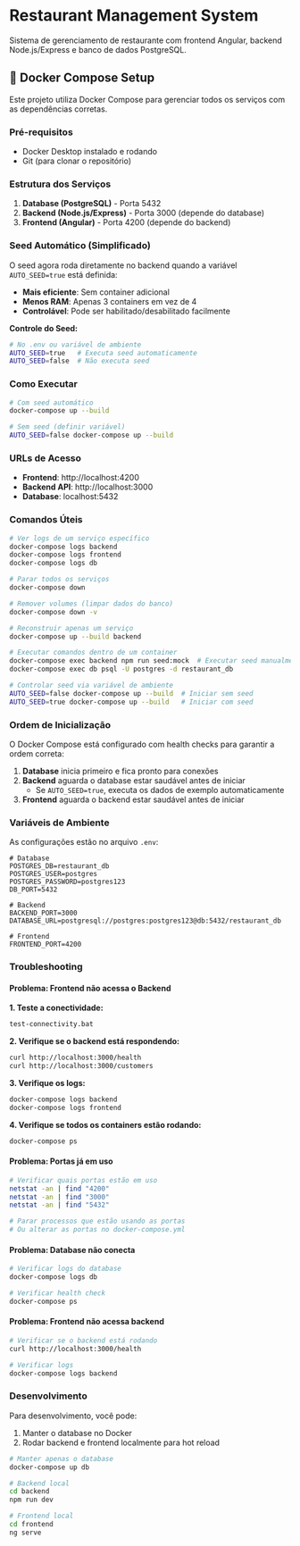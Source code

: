 # Restaurant Management System

Sistema de gerenciamento de restaurante com frontend Angular, backend Node.js/Express e banco de dados PostgreSQL.

## 🐳 Docker Compose Setup

Este projeto utiliza Docker Compose para gerenciar todos os serviços com as dependências corretas.

### Pré-requisitos

- Docker Desktop instalado e rodando
- Git (para clonar o repositório)

### Estrutura dos Serviços

1. **Database (PostgreSQL)** - Porta 5432
2. **Backend (Node.js/Express)** - Porta 3000 (depende do database)
3. **Frontend (Angular)** - Porta 4200 (depende do backend)

### Seed Automático (Simplificado)

O seed agora roda diretamente no backend quando a variável `AUTO_SEED=true` está definida:

- **Mais eficiente**: Sem container adicional
- **Menos RAM**: Apenas 3 containers em vez de 4
- **Controlável**: Pode ser habilitado/desabilitado facilmente

**Controle do Seed:**

```bash
# No .env ou variável de ambiente
AUTO_SEED=true   # Executa seed automaticamente
AUTO_SEED=false  # Não executa seed
```

### Como Executar

```bash
# Com seed automático
docker-compose up --build

# Sem seed (definir variável)
AUTO_SEED=false docker-compose up --build
```

### URLs de Acesso

- **Frontend**: http://localhost:4200
- **Backend API**: http://localhost:3000
- **Database**: localhost:5432

### Comandos Úteis

```bash
# Ver logs de um serviço específico
docker-compose logs backend
docker-compose logs frontend
docker-compose logs db

# Parar todos os serviços
docker-compose down

# Remover volumes (limpar dados do banco)
docker-compose down -v

# Reconstruir apenas um serviço
docker-compose up --build backend

# Executar comandos dentro de um container
docker-compose exec backend npm run seed:mock  # Executar seed manualmente
docker-compose exec db psql -U postgres -d restaurant_db

# Controlar seed via variável de ambiente
AUTO_SEED=false docker-compose up --build  # Iniciar sem seed
AUTO_SEED=true docker-compose up --build   # Iniciar com seed
```

### Ordem de Inicialização

O Docker Compose está configurado com health checks para garantir a ordem correta:

1. **Database** inicia primeiro e fica pronto para conexões
2. **Backend** aguarda o database estar saudável antes de iniciar
   - Se `AUTO_SEED=true`, executa os dados de exemplo automaticamente
3. **Frontend** aguarda o backend estar saudável antes de iniciar

### Variáveis de Ambiente

As configurações estão no arquivo `.env`:

```env
# Database
POSTGRES_DB=restaurant_db
POSTGRES_USER=postgres
POSTGRES_PASSWORD=postgres123
DB_PORT=5432

# Backend
BACKEND_PORT=3000
DATABASE_URL=postgresql://postgres:postgres123@db:5432/restaurant_db

# Frontend
FRONTEND_PORT=4200
```

### Troubleshooting

#### Problema: Frontend não acessa o Backend

**1. Teste a conectividade:**

```bash
test-connectivity.bat
```

**2. Verifique se o backend está respondendo:**

```bash
curl http://localhost:3000/health
curl http://localhost:3000/customers
```

**3. Verifique os logs:**

```bash
docker-compose logs backend
docker-compose logs frontend
```

**4. Verifique se todos os containers estão rodando:**

```bash
docker-compose ps
```

#### Problema: Portas já em uso

```bash
# Verificar quais portas estão em uso
netstat -an | find "4200"
netstat -an | find "3000"
netstat -an | find "5432"

# Parar processos que estão usando as portas
# Ou alterar as portas no docker-compose.yml
```

#### Problema: Database não conecta

```bash
# Verificar logs do database
docker-compose logs db

# Verificar health check
docker-compose ps
```

#### Problema: Frontend não acessa backend

```bash
# Verificar se o backend está rodando
curl http://localhost:3000/health

# Verificar logs
docker-compose logs backend
```

### Desenvolvimento

Para desenvolvimento, você pode:

1. Manter o database no Docker
2. Rodar backend e frontend localmente para hot reload

```bash
# Manter apenas o database
docker-compose up db

# Backend local
cd backend
npm run dev

# Frontend local
cd frontend
ng serve
```
